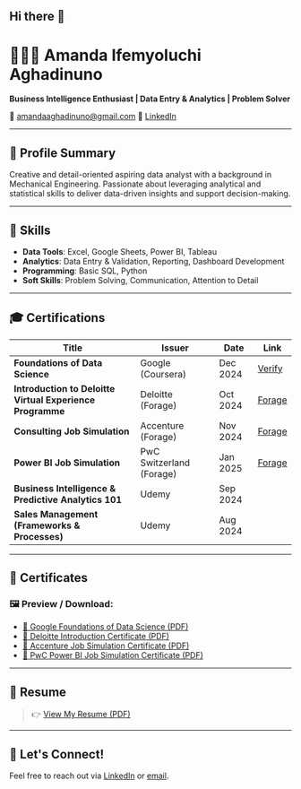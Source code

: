 ## Hi there 👋

# 👩🏽‍💻 Amanda Ifemyoluchi Aghadinuno

**Business Intelligence Enthusiast | Data Entry & Analytics | Problem Solver**

📧 [amandaaghadinuno@gmail.com](mailto:amandaaghadinuno@gmail.com)
🔗 [LinkedIn](https://linkedin.com/in/amandaaghadinuno)

---

## 🧠 Profile Summary

Creative and detail-oriented aspiring data analyst with a background in Mechanical Engineering. Passionate about leveraging analytical and statistical skills to deliver data-driven insights and support decision-making.

---

## 💼 Skills

* **Data Tools**: Excel, Google Sheets, Power BI, Tableau
* **Analytics**: Data Entry & Validation, Reporting, Dashboard Development
* **Programming**: Basic SQL, Python
* **Soft Skills**: Problem Solving, Communication, Attention to Detail

---

## 🎓 Certifications

| Title                                                     | Issuer                   | Date     | Link                                               |
| --------------------------------------------------------- | ------------------------ | -------- | -------------------------------------------------- |
| **Foundations of Data Science**                           | Google (Coursera)        | Dec 2024 | [Verify](https://coursera.org/verify/C4GE9B78K6O6) |
| **Introduction to Deloitte Virtual Experience Programme** | Deloitte (Forage)        | Oct 2024 | [Forage](http://theforage.com/)                    |
| **Consulting Job Simulation**                             | Accenture (Forage)       | Nov 2024 | [Forage](http://theforage.com/)                    |
| **Power BI Job Simulation**                               | PwC Switzerland (Forage) | Jan 2025 | [Forage](http://theforage.com/)                    |
| **Business Intelligence & Predictive Analytics 101**      | Udemy                    | Sep 2024 |                                                    |
| **Sales Management (Frameworks & Processes)**             | Udemy                    | Aug 2024 |                                                    |

---

## 📁 Certificates

### 🖼️ Preview / Download:

* [📄 Google Foundations of Data Science (PDF)](./Google%20Coursera%20Certificate.pdf)
* [📄 Deloitte Introduction Certificate (PDF)](./Deloitte%20Introduction%20Certificate%20of%20Completion.pdf)
* [📄 Accenture Job Simulation Certificate (PDF)](./Accenture%20Forage.pdf)
* [📄 PwC Power BI Job Simulation Certificate (PDF)](./PWC%20Forage.pdf)

---

## 📑 Resume

> 👉 [View My Resume (PDF)](./My%20Resume.pdf)

---

## 🚀 Let's Connect!

Feel free to reach out via [LinkedIn](https://linkedin.com/in/amandaaghadinuno) or [email](mailto:amandaaghadinuno@gmail.com).
